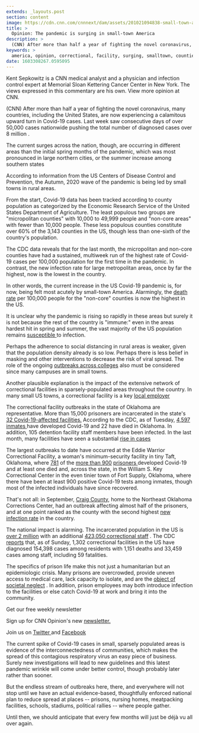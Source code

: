 ```yaml
--- 
extends: _layouts.post 
section: content 
image: https://cdn.cnn.com/cnnnext/dam/assets/201021094838-small-town-american-coronavirus-restricted-super-tease.jpg 
title: > 
  Opinion: The pandemic is surging in small-town America 
description: > 
  (CNN) After more than half a year of fighting the novel coronavirus, many countries, including the United States, are now experiencing a calamitous upward turn in Covid-19 cases.Last week saw consecutive days of over 50,000 cases nationwide pushing the total number of diagnosed cases over 8 million .In other words, the current increase in the US Covid-19 pandemic is, for now, being felt most acutely by small-town America.Another plausible explanation is the impact of the extensive network of correctional facilities in sparsely-populated areas throughout the country.In many small US towns, a correctional facility is a key local employerThe correctional facility outbreaks in the state of Oklahoma are representative. 
keywords: > 
  america, opinion, correctional, facility, surging, smalltown, counties, pandemic, cases, areas, facilities, population, oklahoma, covid19 
date: 1603308267.0595095 
--- 
```

<div><p>Kent Sepkowitz is a CNN medical analyst and a physician and infection control expert at Memorial Sloan Kettering Cancer Center in New York. The views expressed in this commentary are his own. View more opinion at CNN.</p><p>(CNN) After more than half a year of fighting the novel coronavirus, many countries, including the United States, are now experiencing a calamitous upward turn in Covid-19 cases. Last week saw consecutive days of over 50,000 cases nationwide pushing the total number of diagnosed cases over 8 million .</p><p>The current surges across the nation, though, are occurring in different areas than the initial spring months of the pandemic, which was most pronounced in large northern cities, or the summer increase among southern states</p><p>According to information from the US Centers of Disease Control and Prevention, the Autumn, 2020 wave of the pandemic is being led by small towns in rural areas.</p><p>From the start, Covid-19 data has been tracked according to county population as categorized by the Economic Research Service of the United States Department of Agriculture. The least populous two groups are "micropolitan counties" with 10,000 to 49,999 people and "non-core areas" with fewer than 10,000 people. These less populous counties constitute over 60% of the 3,143 counties in the US, though less than one-sixth of the country's population.</p><p>The CDC data reveals that for the last month, the micropolitan and non-core counties have had a sustained, multiweek run of the highest rate of Covid-19 cases per 100,000 population for the first time in the pandemic. In contrast, the new infection rate for large metropolitan areas, once by far the highest, now is the lowest in the country.</p><a></a><p>In other words, the current increase in the US Covid-19 pandemic is, for now, being felt most acutely by small-town America. Alarmingly, the <a href="https://covid.cdc.gov/covid-data-tracker/#pop-factors_newdeaths" target="_blank">death rate</a> per 100,000 people for the "non-core" counties is now the highest in the US.</p><a></a><p>It is unclear why the pandemic is rising so rapidly in these areas but surely it is not because the rest of the country is "immune:" even in the areas hardest hit in spring and summer, the vast majority of the US population remains <a href="https://www.thelancet.com/journals/lancet/article/PIIS0140-6736(20)32009-2/fulltext" target="_blank">susceptible </a> to infection.</p><a></a><p>Perhaps the adherence to social distancing in rural areas is weaker, given that the population density already is so low. Perhaps there is less belief in masking and other interventions to decrease the risk of viral spread. The role of the ongoing <a href="https://www.nytimes.com/interactive/2020/us/covid-college-cases-tracker.html" target="_blank">outbreaks across colleges</a> also must be considered since many campuses are in small towns.</p><a></a><p>Another plausible explanation is the impact of the extensive network of correctional facilities in sparsely-populated areas throughout the country. In many small US towns, a correctional facility is a key <a href="https://www.inquirer.com/philly/news/pennsylvania/prison-industrial-complex-rural-pennsylvania-economy-philadelphia-incarceration-huntingdon-smithfield-20180607.html" target="_blank">local employer</a> </p><a></a><a></a><a></a><p>The correctional facility outbreaks in the state of Oklahoma are representative. More than 15,000 prisoners are incarcerated in the state's <a href="http://doc.publishpath.com/Default.aspx?shortcut=covid-19-stats-report" target="_blank">32 Covid-19-affected facilities.</a> According to the CDC, as of Tuesday, <a href="https://covid.cdc.gov/covid-data-tracker/#correctional-facilities" target="_blank">4,597 inmates </a> have developed Covid-19 and 22 have died in Oklahoma. In addition, 105 detention facility staff members have been infected. In the last month, many facilities have seen a substantial <a href="https://oklahoman.com/article/5672147/oklahoma-prisons-see-jump-in-covid-related-death-toll" target="_blank">rise in cases</a> </p><a></a><a></a><a></a><p>The largest outbreaks to date have occurred at the Eddie Warrior Correctional Facility, a woman's minimum-security facility in tiny Taft, Oklahoma, where <a href="http://doc.publishpath.com/Default.aspx?shortcut=covid-19-stats-report" target="_blank">781</a> of the <a href="http://doc.publishpath.com/Websites/doc/images/Documents/Population/Count%20Sheet/2020/OMS%20Count%2010-12-20.pdf" target="_blank">more than 900</a>  <a href="https://www.newson6.com/story/5f6577240811e473c7801188/vigil-held-outside-eddie-warrior-correctional-center-amid-covid19-outbreak-" target="_blank">prisoners </a> developed Covid-19 and at least one died and, across the state, in the William S. Key Correctional Center in the even tinier town of Fort Supply, Oklahoma, where there have been at least 900 positive Covid-19 tests among inmates, though most of the infected individuals have since recovered.</p><a></a><a></a><p>That's not all: in September, <a href="https://www.readfrontier.org/stories/nearly-half-of-men-at-vinita-prison-test-positive-for-covid-19/" target="_blank">Craig County,</a> home to the Northeast Oklahoma Corrections Center, had an outbreak affecting almost half of the prisoners, and at one point ranked as the county with the second highest <a href="https://ktul.com/news/local/craig-county-has-2nd-highest-covid-cases-per-capita-washington-post-says" target="_blank"> new infection rate</a> in the country.</p><a></a><a></a><a></a><p>The national impact is alarming. The incarcerated population in the US is <a href="https://www.bjs.gov/content/pub/pdf/cpus1718.pdf" target="_blank">over 2 million</a> with an additional <a href="https://www.bls.gov/oes/current/oes333012.htm" target="_blank">423,050 correctional staff</a> . The CDC <a href="https://covid.cdc.gov/covid-data-tracker/#correctional-facilities" target="_blank">reports</a> that, as of Sunday, 1,302 correctional facilities in the US have diagnosed 154,398 cases among residents with 1,151 deaths and 33,459 cases among staff, including 59 fatalities.</p><a></a><p>The specifics of prison life make this not just a humanitarian but an epidemiologic crisis. Many prisons are overcrowded, provide uneven access to medical care, lack capacity to isolate, and are the <a href="https://www.themarshallproject.org/coronavirus" target="_blank">object of societal neglect</a> . In addition, prison employees may both introduce infection to the facilities or else catch Covid-19 at work and bring it into the community.</p><p class="el__storyheader el__factbox--title">Get our free weekly newsletter</p><p>Sign up for CNN Opinion's new <a href="http://form.cnn.com/provoke_persuade" target="_blank">newsletter.</a></p><p>Join us on <a href="http://twitter.com/cnnopinion" target="_blank">Twitter </a>and <a href="http://www.facebook.com/CNNOpinion" target="_blank">Facebook</a></p><p></p><p class="zn-body__paragraph">The current spike of Covid-19 cases in small, sparsely populated areas is evidence of the interconnectedness of communities, which makes the spread of this contagious respiratory virus an easy piece of business. Surely new investigations will lead to new guidelines and this latest pandemic wrinkle will come under better control, though probably later rather than sooner. </p><p></p><ul class="cn cn-list-hierarchical-xs cn--idx-23 cn-zoneAdContainer"></ul><p class="zn-body__paragraph">But the endless stream of outbreaks here, there, and everywhere will not stop until we have an actual evidence-based, thoughtfully enforced national plan to reduce spread at places -- prisons, nursing homes, meatpacking facilities, schools, stadiums, political rallies -- where people gather. </p><p class="zn-body__paragraph">Until then, we should anticipate that every few months will just be d&#233;j&#224; vu all over again.</p></div>